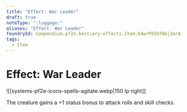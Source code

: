 ```yaml
---
title: "Effect: War Leader"
draft: true
noteType: ":luggage:"
aliases: "Effect: War Leader"
foundryId: Compendium.pf2e.bestiary-effects.Item.64wrP9IbfHbj1mrA
tags:
  - Item
---
```


# Effect: War Leader
![[systems-pf2e-icons-spells-agitate.webp|150 lp right]]

The creature gains a +1 status bonus to attack rolls and skill checks.
